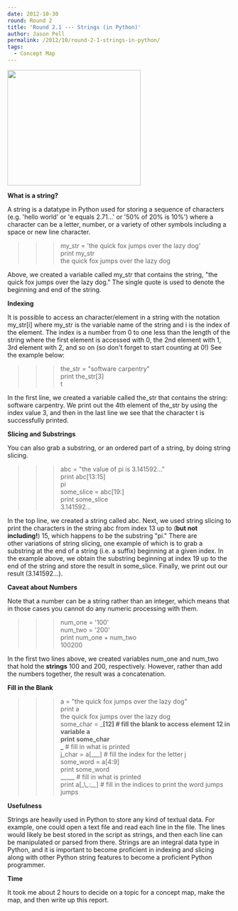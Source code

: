```yaml
---
date: 2012-10-30
round: Round 2
title: 'Round 2.1 --- Strings (in Python)'
author: Jason Pell
permalink: /2012/10/round-2-1-strings-in-python/
tags:
  - Concept Map
---
```

[<img class="alignnone size-medium wp-image-810" title="String Concept Map" src="http://files.software-carpentry.org/training-course/2012/10/stringconceptmap-300x260.png" alt="" width="300" height="260" />][1]

**What is a string?**

A string is a datatype in Python used for storing a sequence of characters (e.g. 'hello world' or 'e equals 2.71...' or '50% of 20% is 10%') where a character can be a letter, number, or a variety of other symbols including a space or new line character.

>>> my_str = 'the quick fox jumps over the lazy dog'  
>>> print my_str  
the quick fox jumps over the lazy dog

Above, we created a variable called my_str that contains the string, "the quick fox jumps over the lazy dog." The single quote is used to denote the beginning and end of the string.

**Indexing**

It is possible to access an character/element in a string with the notation my\_str[i] where my\_str is the variable name of the string and i is the index of the element. The index is a number from 0 to one less than the length of the string where the first element is accessed with 0, the 2nd element with 1, 3rd element with 2, and so on (so don't forget to start counting at 0!) See the example below:

>>> the_str = "software carpentry"  
>>> print the_str[3]  
t

In the first line, we created a variable called the\_str that contains the string: software carpentry. We print out the 4th element of the\_str by using the index value 3, and then in the last line we see that the character t is successfully printed.

**Slicing and Substrings**

You can also grab a substring, or an ordered part of a string, by doing string slicing.

>>> abc = "the value of pi is 3.141592..."  
>>> print abc[13:15]  
pi  
>>> some_slice = abc[19:]  
>>> print some_slice  
3.141592...

In the top line, we created a string called abc. Next, we used string slicing to print the characters in the string abc from index 13 up to (**but not including!**) 15, which happens to be the substring "pi." There are other variations of string slicing, one example of which is to grab a substring at the end of a string (i.e. a suffix) beginning at a given index. In the example above, we obtain the substring beginning at index 19 up to the end of the string and store the result in some_slice. Finally, we print out our result (3.141592...).

**Caveat about Numbers**

Note that a number can be a string rather than an integer, which means that in those cases you cannot do any numeric processing with them.

>>> num_one = '100'  
>>> num_two = '200'  
>>> print num\_one + num\_two  
100200

In the first two lines above, we created variables num\_one and num\_two that hold the **strings** 100 and 200, respectively. However, rather than add the numbers together, the result was a concatenation.

**Fill in the Blank**

>>> a = "the quick fox jumps over the lazy dog"  
>>> print a  
the quick fox jumps over the lazy dog  
>>> some\_char = \___[12] # fill the blank to access element 12 in variable a  
>>> print some_char  
\___ # fill in what is printed  
>>> j\_char = a[\___] # fill the index for the letter j  
>>> some_word = a[4:9]  
>>> print some_word  
\_____ # fill in what is printed  
>>> print a[\_\\_\_:\_\__] # fill in the indices to print the word jumps  
jumps

**Usefulness**

Strings are heavily used in Python to store any kind of textual data. For example, one could open a text file and read each line in the file. The lines would likely be best stored in the script as strings, and then each line can be manipulated or parsed from there. Strings are an integral data type in Python, and it is important to become proficient in indexing and slicing along with other Python string features to become a proficient Python programmer.

**Time**

It took me about 2 hours to decide on a topic for a concept map, make the map, and then write up this report.

 [1]: http://files.software-carpentry.org/training-course/2012/10/stringconceptmap.png
